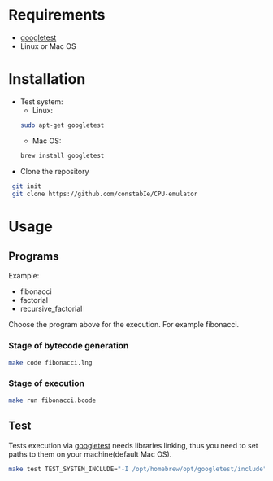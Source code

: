 # Requirements
* [googletest](https://github.com/google/googletest)
* Linux or Mac OS

# Installation
* Test system:
  - Linux:
  ``` sh
  sudo apt-get googletest
  ```
  - Mac OS:
  ```sh
  brew install googletest
  ```
* Clone the repository
```sh
 git init
 git clone https://github.com/constabIe/CPU-emulator
```
# Usage
## Programs
Example:
- fibonacci
- factorial
- recursive_factorial

Choose the program above for the execution. For example fibonacci.
### Stage of bytecode generation
```sh
make code fibonacci.lng
```
### Stage of execution
```sh
make run fibonacci.bcode
```
## Test
Tests execution via [googletest](https://github.com/google/googletest) needs libraries linking, thus you need to set paths to them on your machine(default Mac OS).
``` sh
make test TEST_SYSTEM_INCLUDE="-I /opt/homebrew/opt/googletest/include" TEST_SYSTEM_LIB="-L /opt/homebrew/opt/googletest/lib"
```
